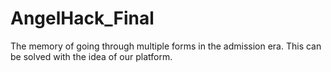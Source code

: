 # AngelHack_Final
The memory of going through multiple forms in the admission era. This can be solved with the idea of our platform. 
